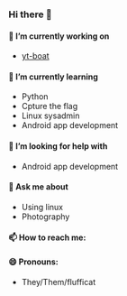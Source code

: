 ### Hi there 👋
#### 🔭 I’m currently working on 
  - [yt-boat](https://github.com/flufficat/yt-boat)
#### 🌱 I’m currently learning
  - Python
  - Cpture the flag
  - Linux sysadmin
  - Android app development
#### 🤔 I’m looking for help with
  - Android app development
#### 💬 Ask me about
  - Using linux
  - Photography
#### 📫 How to reach me: 
#### 😄 Pronouns: 
  - They/Them/flufficat
